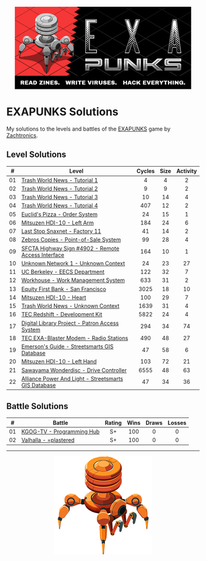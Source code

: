 <p align="center"><img src="./assets/exapunks.jpg" alt="EXAPUNKS logo"/></p>

# EXAPUNKS Solutions

My solutions to the levels and battles of the [EXAPUNKS](https://store.steampowered.com/app/716490/EXAPUNKS/) game by [Zachtronics](http://www.zachtronics.com/).

## Level Solutions

|  #  | Level                                                                                                                            | Cycles | Size | Activity |
| :-: | -------------------------------------------------------------------------------------------------------------------------------- | :----: | :--: | :------: |
| 01  | [Trash World News - Tutorial 1](./solutions/levels/01-trash-world-news-tutorial-1)                                               |   4    |  4   |    2     |
| 02  | [Trash World News - Tutorial 2](./solutions/levels/02-trash-world-news-tutorial-2)                                               |   9    |  9   |    2     |
| 03  | [Trash World News - Tutorial 3](./solutions/levels/03-trash-world-news-tutorial-3)                                               |   10   |  14  |    4     |
| 04  | [Trash World News - Tutorial 4](./solutions/levels/04-trash-world-news-tutorial-4)                                               |  407   |  12  |    2     |
| 05  | [Euclid's Pizza - Order System](./solutions/levels/05-euclids-pizza-order-system)                                                |   24   |  15  |    1     |
| 06  | [Mitsuzen HDI-10 - Left Arm](./solutions/levels/06-mitsuzen-hdi-10-left-arm)                                                     |  184   |  24  |    6     |
| 07  | [Last Stop Snaxnet - Factory 11](./solutions/levels/07-last-stop-snaxnet-factory-11)                                             |   41   |  14  |    2     |
| 08  | [Zebros Copies - Point-of-Sale System](./solutions/levels/08-zebros-copies-point-of-sale-system)                                 |   99   |  28  |    4     |
| 09  | [SFCTA Highway Sign #4902 - Remote Access Interface](./solutions/levels/09-sfcta-highway-sign-4902-remote-access-interface)      |  164   |  10  |    1     |
| 10  | [Unknown Network 1 - Unknown Context](./solutions/levels/10-unknown-network-1-unknown-context)                                   |   24   |  23  |    27    |
| 11  | [UC Berkeley - EECS Department](./solutions/levels/11-uc-berkeley-eecs-department)                                               |  122   |  32  |    7     |
| 12  | [Workhouse - Work Management System](./solutions/levels/12-workhouse-work-management-system)                                     |  633   |  31  |    2     |
| 13  | [Equity First Bank - San Francisco](./solutions/levels/13-equity-first-bank-san-francisco)                                       |  3025  |  18  |    10    |
| 14  | [Mitsuzen HDI-10 - Heart](./solutions/levels/14-mitsuzen-hdi-10-heart)                                                           |  100   |  29  |    7     |
| 15  | [Trash World News - Unknown Context](./solutions/levels/15-trash-world-news-unknown-context)                                     |  1639  |  31  |    4     |
| 16  | [TEC Redshift - Development Kit](./solutions/levels/16-tec-redshift-development-kit)                                             |  5822  |  24  |    4     |
| 17  | [Digital Library Project - Patron Access System](./solutions/levels/17-digital-library-project-patron-access-system)             |  294   |  34  |    74    |
| 18  | [TEC EXA-Blaster Modem - Radio Stations](./solutions/levels/18-tec-exa-blaster-modem-radio-stations)                             |  490   |  48  |    27    |
| 19  | [Emerson's Guide - Streetsmarts GIS Database](./solutions/levels/19-emersons-guide-streetsmarts-gis-database)                    |   47   |  58  |    6     |
| 20  | [Mitsuzen HDI-10 - Left Hand](./solutions/levels/20-mitsuzen-hdi-10-left-hand)                                                   |  103   |  72  |    21    |
| 21  | [Sawayama Wonderdisc - Drive Controller](./solutions/levels/21-sawayama-wonderdisc-drive-controller)                             |  6555  |  48  |    63    |
| 22  | [Alliance Power And Light - Streetsmarts GIS Database](./solutions/levels/22-alliance-power-and-light-streetsmarts-gis-database) |   47   |  34  |    36    |

## Battle Solutions

|  #  | Battle                                                                      | Rating | Wins | Draws | Losses |
| :-: | --------------------------------------------------------------------------- | :----: | :--: | :---: | :----: |
| 01  | [KGOG-TV - Programming Hub](./solutions/battles/01-kgog-tv-programming-hub) |   S+   | 100  |   0   |   0    |
| 02  | [Valhalla - =plastered](./solutions/battles/02-valhalla-plastered)          |   S+   | 100  |   0   |   0    |

---

<p align="center"><img src="./assets/exa.png" alt="EXAPUNKS logo"/></p>

